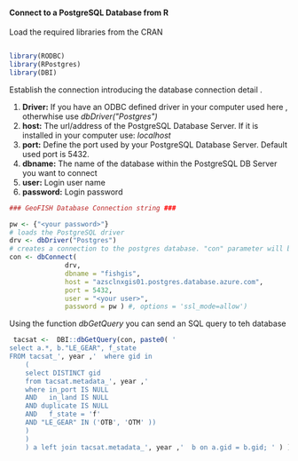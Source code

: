 #### Connect to a PostgreSQL Database from R 

Load the required libraries from the CRAN 

```r 

library(RODBC)
library(RPostgres)
library(DBI)
```

Establish the connection introducing the database connection detail . 

1. **Driver:** If you have an ODBC defined driver in your computer  used here , otherwhise use *dbDriver("Postgres")*
2. **host:** The url/address of the PostgreSQL Database Server. If it is installed in your computer use: *localhost*
3. **port:** Define the port used by your PostgreSQL Database Server. Default used port is 5432.  
4. **dbname:** The name of the database within the PostgreSQL DB Server you want to connect 
5. **user:** Login user name 
6. **password:** Login password 

```r 
### GeoFISH Database Connection string ###

pw <- {"<your password>"}
# loads the PostgreSQL driver
drv <- dbDriver("Postgres")
# creates a connection to the postgres database. "con" parameter will be used in each connection to the database
con <- dbConnect(
              drv,
              dbname = "fishgis",
              host = "azsclnxgis01.postgres.database.azure.com",
              port = 5432, 
              user = "<your user>", 
              password = pw ) #, options = 'ssl_mode=allow')

```
Using the function *dbGetQuery* you can send an SQL query to teh database 

```r
 tacsat <-  DBI::dbGetQuery(con, paste0( '
select a.*, b."LE_GEAR", f_state
FROM tacsat_', year ,'  where gid in
    (
    select DISTINCT gid 
    from tacsat.metadata_', year ,'  
    where in_port IS NULL 
    AND   in_land IS NULL 
    AND duplicate IS NULL 
    AND   f_state = 'f'  
    AND "LE_GEAR" IN ('OTB', 'OTM' )) 
    )      
    )
    ) a left join tacsat.metadata_', year ,'  b on a.gid = b.gid; ' ) )
    
```
    
